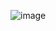 ![image](https://github.com/In-inka/phonebook/assets/119360847/01da812f-daa1-4a72-bb64-f5c005e20860)

